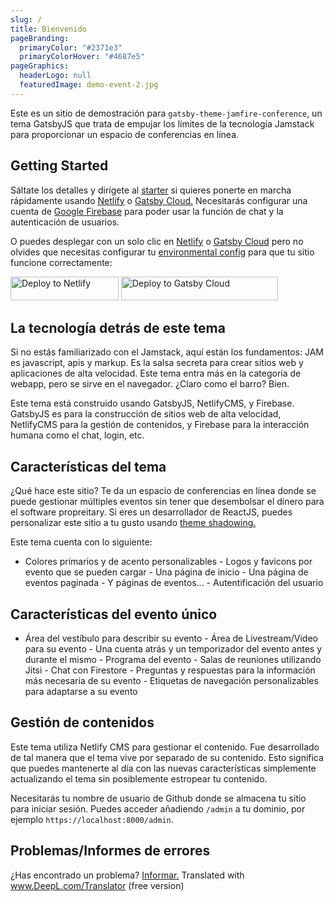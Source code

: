 ```yaml
---
slug: /
title: Bienvenido
pageBranding:
  primaryColor: "#2371e3"
  primaryColorHover: "#4687e5"
pageGraphics:
  headerLogo: null
  featuredImage: demo-event-2.jpg
---
```


Este es un sitio de demostración para `gatsby-theme-jamfire-conference`, un tema GatsbyJS
que trata de empujar los límites de la tecnología Jamstack para proporcionar un
espacio de conferencias en línea.

## Getting Started

Sáltate los detalles y dirígete al [starter](https://github.com/jamfire/gatsby-starter-jamfire-conference) si quieres ponerte en marcha rápidamente usando [Netlify](https://netlify.com) o [Gatsby Cloud.](https://www.gatsbyjs.com/products/cloud/) Necesitarás configurar una cuenta de [Google Firebase](https://firebase.google.com/) para poder usar la función de chat y la autenticación de usuarios.

O puedes desplegar con un solo clic en [Netlify](https://app.netlify.com/start/deploy?repository=https://github.com/jamfire/gatsby-starter-jamfire-conference) o [Gatsby Cloud](https://www.gatsbyjs.com/dashboard/deploynow?url=https://github.com/jamfire/gatsby-starter-jamfire-conference) pero no olvides que necesitas configurar tu [environmental config](https://github.com/jamfire/gatsby-theme-jamfire-conference#seting-up-your-environment) para que tu sitio funcione correctamente:

[<img src="https://www.netlify.com/img/deploy/button.svg" alt="Deploy to Netlify" height="38" width="173">](https://app.netlify.com/start/deploy?repository=https://github.com/jamfire/gatsby-starter-jamfire-conference) [<img src="https://www.gatsbyjs.com/deploynow.svg" alt="Deploy to Gatsby Cloud" height="38" width="251">](https://www.gatsbyjs.com/dashboard/deploynow?url=https://github.com/jamfire/gatsby-starter-jamfire-conference)

## La tecnología detrás de este tema

Si no estás familiarizado con el Jamstack, aquí están los fundamentos: JAM es javascript, apis y markup. Es la salsa secreta para crear sitios web y aplicaciones de alta velocidad. Este tema entra más en la categoría de webapp, pero se sirve en el navegador. ¿Claro como el barro? Bien.

Este tema está construido usando GatsbyJS, NetlifyCMS, y Firebase. GatsbyJS es para la construcción de sitios web de alta velocidad, NetlifyCMS para la gestión de contenidos, y Firebase para la interacción humana como el chat, login, etc.

## Características del tema

¿Qué hace este sitio? Te da un espacio de conferencias en línea donde se puede gestionar múltiples eventos sin tener que desembolsar el dinero para el software propreitary. Si eres un desarrollador de ReactJS, puedes personalizar este sitio a tu gusto usando [theme shadowing.](https://www.gatsbyjs.com/docs/how-to/plugins-and-themes/shadowing/)

Este tema cuenta con lo siguiente:

- Colores primarios y de acento personalizables - Logos y favicons por evento que se pueden cargar - Una página de inicio - Una página de eventos paginada - Y páginas de eventos... - Autentificación del usuario

## Características del evento único

- Área del vestíbulo para describir su evento - Área de Livestream/Video para su evento - Una cuenta atrás y un temporizador del evento antes y durante el mismo - Programa del evento - Salas de reuniones utilizando Jitsi - Chat con Firestore - Preguntas y respuestas para la información más necesaria de su evento - Etiquetas de navegación personalizables para adaptarse a su evento

## Gestión de contenidos

Este tema utiliza Netlify CMS para gestionar el contenido. Fue desarrollado de tal manera que el tema vive por separado de su contenido. Esto significa que puedes mantenerte al día con las nuevas características simplemente actualizando el tema sin posiblemente estropear tu contenido.

Necesitarás tu nombre de usuario de Github donde se almacena tu sitio para iniciar sesión. Puedes acceder añadiendo `/admin` a tu dominio, por ejemplo `https://localhost:8000/admin`.

## Problemas/Informes de errores

¿Has encontrado un problema? [Informar.](https://github.com/jamfire/gatsby-theme-jamfire-conference/issues)
Translated with www.DeepL.com/Translator (free version)
